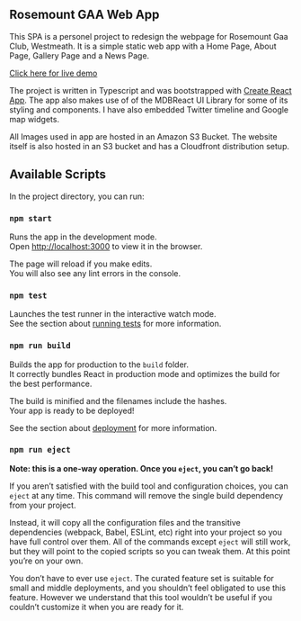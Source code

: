 ## Rosemount GAA Web App

This SPA is a personel project to redesign the webpage for Rosemount Gaa Club, Westmeath.
It is a simple static web app with a Home Page, About Page, Gallery Page and a News Page.

[Click here for live demo](https://d3vxxerqplgiyg.cloudfront.net) 

The project is written in Typescript and was bootstrapped with [Create React App](https://github.com/facebook/create-react-app). The app also makes use of of the MDBReact UI Library for some of its styling and components.
I have also embedded Twitter timeline and Google map widgets.

All Images used in app are hosted in an Amazon S3 Bucket. The website itself is also hosted in an S3 bucket and has a Cloudfront distribution setup.

## Available Scripts

In the project directory, you can run:

### `npm start`

Runs the app in the development mode.<br />
Open [http://localhost:3000](http://localhost:3000) to view it in the browser.

The page will reload if you make edits.<br />
You will also see any lint errors in the console.

### `npm test`

Launches the test runner in the interactive watch mode.<br />
See the section about [running tests](https://facebook.github.io/create-react-app/docs/running-tests) for more information.

### `npm run build`

Builds the app for production to the `build` folder.<br />
It correctly bundles React in production mode and optimizes the build for the best performance.

The build is minified and the filenames include the hashes.<br />
Your app is ready to be deployed!

See the section about [deployment](https://facebook.github.io/create-react-app/docs/deployment) for more information.

### `npm run eject`

**Note: this is a one-way operation. Once you `eject`, you can’t go back!**

If you aren’t satisfied with the build tool and configuration choices, you can `eject` at any time. This command will remove the single build dependency from your project.

Instead, it will copy all the configuration files and the transitive dependencies (webpack, Babel, ESLint, etc) right into your project so you have full control over them. All of the commands except `eject` will still work, but they will point to the copied scripts so you can tweak them. At this point you’re on your own.

You don’t have to ever use `eject`. The curated feature set is suitable for small and middle deployments, and you shouldn’t feel obligated to use this feature. However we understand that this tool wouldn’t be useful if you couldn’t customize it when you are ready for it.

